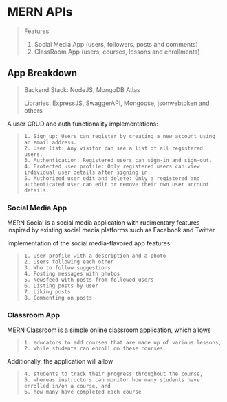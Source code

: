 # MERN APIs
> Features
>    1. Social Media App (users, followers, posts and comments)
>    2. ClassRoom App (users, courses, lessons and enrollments)
## App Breakdown
> Backend Stack: NodeJS, MongoDB Atlas
> 
> Libraries: ExpressJS, SwaggerAPI, Mongoose, jsonwebtoken and others

A user CRUD and auth functionality implementations:
>     1. Sign up: Users can register by creating a new account using an email address.
>     2. User list: Any visitor can see a list of all registered users.
>     3. Authentication: Registered users can sign-in and sign-out.
>     4. Protected user profile: Only registered users can view individual user details after signing in.
>     5. Authorized user edit and delete: Only a registered and authenticated user can edit or remove their own user account details.

### Social Media App
MERN Social is a social media application with rudimentary features inspired by existing social media platforms such as Facebook and Twitter

Implementation of the social media-flavored  app features:
>     1. User profile with a description and a photo
>     2. Users following each other
>     3. Who to follow suggestions
>     4. Posting messages with photos
>     5. Newsfeed with posts from followed users
>     6. Listing posts by user
>     7. Liking posts
>     8. Commenting on posts

### Classroom App
MERN Classroom is a simple online classroom application, which allows 
>     1. educators to add courses that are made up of various lessons, 
>     2. while students can enroll on these courses. 
Additionally, the application will allow 
>     4. students to track their progress throughout the course, 
>     5. whereas instructors can monitor how many students have enrolled in/on a course, and 
>     6. how many have completed each course

